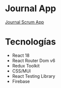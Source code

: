 # Journal App



[Journal Scrum App](https://jioxel.github.io/Journal-Scrum-Project/)

# Tecnologías 
* React 18
* React Router Dom v6
* Redux Toolkit
* CSS/MUI 
* React Testing Library
* Firebase
